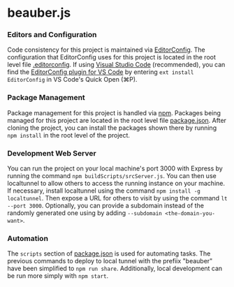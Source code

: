 # beauber.js

### Editors and Configuration
Code consistency for this project is maintained via [EditorConfig](https://editorconfig.org). The configuration that EditorConfig uses for this project is located in the root level file [.editorconfig](https://github.com/reecealanboyd/beauber.js/blob/master/.editorconfig).
If using [Visual Studio Code](https://code.visualstudio.com) (recommended), you can find the [EditorConfig plugin for VS Code](https://marketplace.visualstudio.com/itemdetails?itemName=EditorConfig.EditorConfig) by entering `ext install EditorConfig` in VS Code's Quick Open (⌘P).

### Package Management
Package management for this project is handled via [npm](https://www.npmjs.com). Packages being managed for this project are located in the root level file [package.json](https://github.com/reecealanboyd/beauber.js/blob/master/package.json). After cloning the project, you can install the packages shown there by running `npm install` in the root level of the project.

### Development Web Server
You can run the project on your local machine's port 3000 with Express by running the command `npm buildScripts/srcServer.js`. You can then use localtunnel to allow others to access the running instance on your machine. If necessary, install localtunnel using the command `npm install -g localtunnel`. Then expose a URL for others to visit by using the command `lt --port 3000`. Optionally, you can provide a subdomain instead of the randomly generated one using by adding `--subdomain <the-domain-you-want>`.

### Automation
The `scripts` section of [package.json](https://github.com/reecealanboyd/beauber.js/blob/master/package.json) is used for automating tasks. The previous commands to deploy to local tunnel with the prefiix "beauber" have been simplified to `npm run share`. Additionally, local development can be run more simply with `npm start`.
